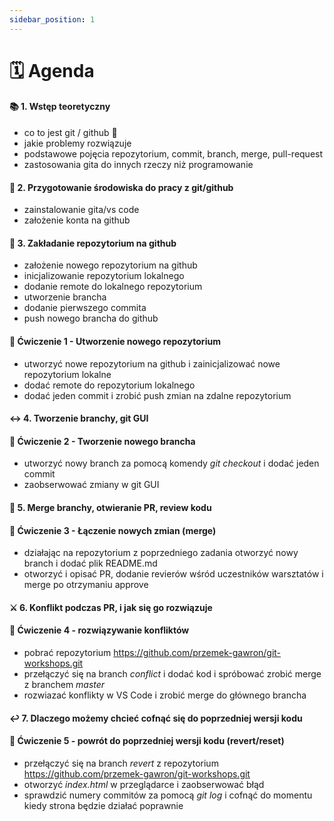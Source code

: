 ```yaml
---
sidebar_position: 1
---
```


# 🗓️ Agenda

#### :books: 1. **Wstęp teoretyczny** 
- co to jest git / github :thinking:
- jakie problemy rozwiązuje
- podstawowe pojęcia repozytorium, commit, branch, merge, pull-request
- zastosowania gita do innych rzeczy niż programowanie

#### :wrench: 2. Przygotowanie środowiska do pracy z git/github
- zainstalowanie gita/vs code
- założenie konta na github

#### :file_folder: 3. Zakładanie repozytorium na github 
- założenie nowego repozytorium na github 
- inicjalizowanie repozytorium lokalnego
- dodanie remote do lokalnego repozytorium 
- utworzenie brancha
- dodanie pierwszego commita
- push nowego brancha do github


#### :pencil: Ćwiczenie 1 - Utworzenie nowego repozytorium 
- utworzyć nowe repozytorium na github i zainicjalizować nowe repozytorium lokalne
- dodać remote do repozytorium lokalnego
- dodać jeden commit i zrobić push zmian na zdalne repozytorium

#### :left_right_arrow: 4. Tworzenie branchy, git GUI
#### :pencil: Ćwiczenie 2 - Tworzenie nowego brancha 
- utworzyć nowy branch za pomocą komendy *git checkout* i dodać jeden commit
- zaobserwować zmiany w git GUI

#### :twisted_rightwards_arrows: 5. Merge branchy, otwieranie PR, review kodu
#### :pencil: Ćwiczenie 3 - Łączenie nowych zmian (merge) 
- działając na repozytorium z poprzedniego zadania otworzyć nowy branch i dodać plik README.md
- otworzyć i opisać PR, dodanie revierów wśród uczestników warsztatów i merge po otrzymaniu approve


#### :crossed_swords: 6. Konflikt podczas PR, i jak się go rozwiązuje
#### :pencil: Ćwiczenie 4 - rozwiązywanie konfliktów 
- pobrać repozytorium https://github.com/przemek-gawron/git-workshops.git 
- przełączyć się na branch *conflict* i dodać kod i spróbować zrobić merge z branchem *master* 
- rozwiazać konflikty w VS Code i zrobić merge do głównego brancha 


#### :leftwards_arrow_with_hook: 7. Dlaczego możemy chcieć cofnąć się do poprzedniej wersji kodu
#### :pencil: Ćwiczenie 5 - powrót do poprzedniej wersji kodu (revert/reset) 
- przełączyć się na branch *revert* z repozytorium https://github.com/przemek-gawron/git-workshops.git
- otworzyć *index.html* w przeglądarce i zaobserwować błąd
- sprawdzić numery commitów za pomocą *git log* i cofnąć do momentu kiedy strona będzie działać poprawnie 

